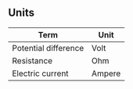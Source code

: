 ## Units
| Term | Unit |
|-|-|
|Potential difference | Volt|
|Resistance | Ohm|
|Electric current | Ampere|

